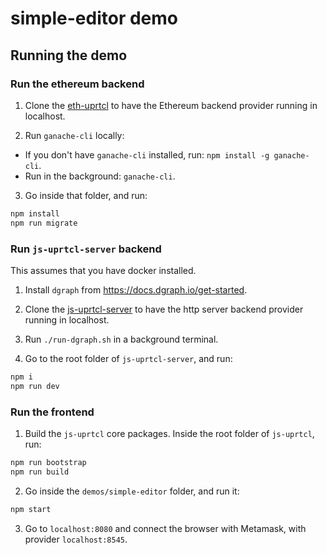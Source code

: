 # simple-editor demo

## Running the demo

### Run the ethereum backend

1. Clone the [eth-uprtcl](https://github.com/uprtcl/eth-uprtcl) to have the Ethereum backend provider running in localhost.

2. Run `ganache-cli` locally:

- If you don't have `ganache-cli` installed, run: `npm install -g ganache-cli`.
- Run in the background: `ganache-cli`.

3. Go inside that folder, and run:

```bash
npm install
npm run migrate
```

### Run `js-uprtcl-server` backend

This assumes that you have docker installed.

1. Install `dgraph` from https://docs.dgraph.io/get-started.

2. Clone the [js-uprtcl-server](https://github.com/uprtcl/js-uprtcl-server) to have the http server backend provider running in localhost.

3. Run `./run-dgraph.sh` in a background terminal.

4. Go to the root folder of `js-uprtcl-server`, and run:

```bash
npm i
npm run dev
```

### Run the frontend

1. Build the `js-uprtcl` core packages. Inside the root folder of `js-uprtcl`, run: 

```bash
npm run bootstrap
npm run build
```

2. Go inside the `demos/simple-editor` folder, and run it:

```bash
npm start
```

3. Go to `localhost:8080` and connect the browser with Metamask, with provider `localhost:8545`.
